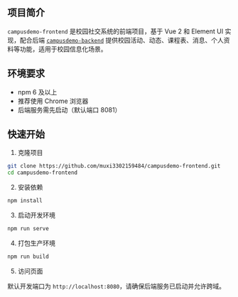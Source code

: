 ## 项目简介

`campusdemo-frontend` 是校园社交系统的前端项目，基于 Vue 2 和 Element UI 实现，配合后端 [`campusdemo-backend`](https://github.com/muxi3302159484/campusdemo-backend) 提供校园活动、动态、课程表、消息、个人资料等功能，适用于校园信息化场景。

## 环境要求

- npm 6 及以上
- 推荐使用 Chrome 浏览器
- 后端服务需先启动（默认端口 8081）

## 快速开始

1. 克隆项目

```sh
git clone https://github.com/muxi3302159484/campusdemo-frontend.git
cd campusdemo-frontend
```

2. 安装依赖

```sh
npm install
```

3. 启动开发环境

```sh
npm run serve
```

4. 打包生产环境

```sh
npm run build
```

5. 访问页面

默认开发端口为 `http://localhost:8080`，请确保后端服务已启动并允许跨域。
